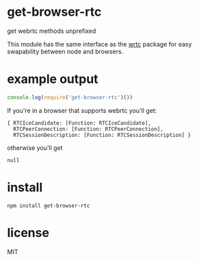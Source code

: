 # get-browser-rtc

get webrtc methods unprefixed

This module has the same interface as the [wrtc](https://npmjs.com/package/wrtc)
package for easy swapability between node and browsers.

# example output

``` js
console.log(require('get-browser-rtc')())
```

If you're in a browser that supports webrtc you'll get:

```
{ RTCIceCandidate: [Function: RTCIceCandidate],
  RTCPeerConnection: [Function: RTCPeerConnection],
  RTCSessionDescription: [Function: RTCSessionDescription] }
```

otherwise you'll get

```
null
```

# install

```
npm install get-browser-rtc
```

# license

MIT
